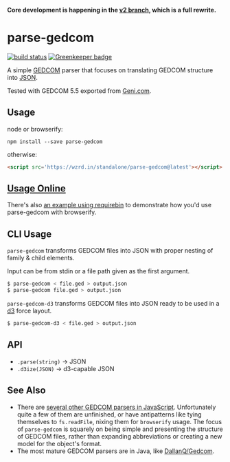**Core development is happening in the [v2 branch](https://github.com/tmcw/parse-gedcom/tree/v2), which is a full rewrite.**

# parse-gedcom

[![build status](https://secure.travis-ci.org/tmcw/parse-gedcom.svg)](http://travis-ci.org/tmcw/parse-gedcom)
[![Greenkeeper badge](https://badges.greenkeeper.io/tmcw/parse-gedcom.svg)](https://greenkeeper.io/)

A simple [GEDCOM](http://en.wikipedia.org/wiki/GEDCOM) parser that
focuses on translating GEDCOM structure into [JSON](http://www.json.org/).

Tested with GEDCOM 5.5 exported from [Geni.com](http://www.geni.com/).

## Usage

node or browserify:

    npm install --save parse-gedcom

otherwise:

```html
<script src='https://wzrd.in/standalone/parse-gedcom@latest'></script>
```

## [Usage Online](https://tmcw.github.io/parse-gedcom/live/)

There's also [an example using requirebin](http://requirebin.com/?gist=c7e35c7e49b82c933a1d) to demonstrate
how you'd use parse-gedcom with browserify.

## CLI Usage

`parse-gedcom` transforms GEDCOM files into JSON with proper nesting of
family & child elements.

Input can be from stdin or a file path given as the first argument.

```sh
$ parse-gedcom < file.ged > output.json
$ parse-gedcom file.ged > output.json
```

`parse-gedcom-d3` transforms GEDCOM files into JSON ready to be used in
a [d3](http://d3js.org/) force layout.

```sh
$ parse-gedcom-d3 < file.ged > output.json
```

## API

* `.parse(string)` -> JSON
* `.d3ize(JSON)` -> d3-capable JSON

## See Also

* There are [several other GEDCOM parsers in JavaScript](https://www.npmjs.com/search?q=gedcom).
  Unfortunately quite a few of them are unfinished, or have antipatterns like
  tying themselves to `fs.readFile`, nixing them for `browserify` usage. The focus
  of `parse-gedcom` is squarely on being simple and presenting the structure
  of GEDCOM files, rather than expanding abbreviations or creating a new
  model for the object's format.
* The most mature GEDCOM parsers are in Java, like [DallanQ/Gedcom](https://github.com/DallanQ/Gedcom).
